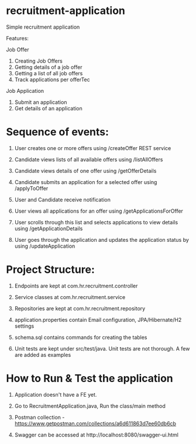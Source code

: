 # recruitment-application
Simple recruitment application

Features:

Job Offer
1. Creating Job Offers
2. Getting details of a job offer
3. Getting a list of all job offers
4. Track applications per offerTec

Job Application
1. Submit an application
2. Get details of an application

# Sequence of events:

1. User creates one or more offers using /createOffer REST service

2. Candidate views lists of all available offers using /listAllOffers

3. Candidate views details of one offer using /getOfferDetails

4. Candidate submits an application for a selected offer using /applyToOffer

5. User and Candidate receive notification

6. User views all applications for an offer using /getApplicationsForOffer

7. User scrolls through this list and selects applications to view details using /getApplicationDetails

8. User goes through the application and updates the application status by using /updateApplication

# Project Structure:

1. Endpoints are kept at com.hr.recruitment.controller

2. Service classes at com.hr.recruitment.service

3. Repositories are kept at com.hr.recruitment.repository

4. application.properties contain Email configuration, JPA/Hibernate/H2 settings

5. schema.sql contains commands for creating the tables

6. Unit tests are kept under src/test/java. Unit tests are not thorough. A few are added as examples

# How to Run & Test the application

1. Application doesn't have a FE yet. 

2. Go to RecruitmentApplication.java, Run the class/main method

3. Postman collection - https://www.getpostman.com/collections/a6d611863d7ee60db6cb 

4. Swagger can be accessed at http://localhost:8080/swagger-ui.html
